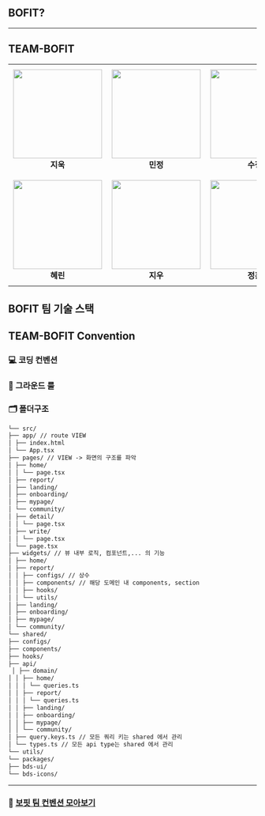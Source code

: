 ## BOFIT?

---

## TEAM-BOFIT

<table>
  <tr>
    <td align="center" style="padding:10px">
      <img src="https://github.com/user-attachments/assets/4ec0818a-af14-4f99-b375-c8f8b0010ffc" width="180"/><br/>
      <strong>지욱</strong>
    </td>
    <td align="center" style="padding:10px">
      <img src="https://github.com/user-attachments/assets/2a71e714-5c81-4006-920d-b0cd8e8e763e" width="180"/><br/>
      <strong>민정</strong>
    </td>
    <td align="center" style="padding:10px">
      <img src="https://github.com/user-attachments/assets/fd7af9db-28d2-47aa-b135-dbec20098802" width="180"/><br/>
      <strong>수정</strong>
    </td>
  </tr>
  <tr>
    <td align="center" style="padding:10px">
      <img src="https://github.com/user-attachments/assets/d1de16ad-fc75-42af-8018-a7ad3e46c17a" width="180"/><br/>
      <strong>혜린</strong>
    </td>
    <td align="center" style="padding:10px">
      <img src="https://github.com/user-attachments/assets/9fc08995-2cbc-42d3-98c5-6547a49aa883" width="180"/><br/>
      <strong>지우</strong>
    </td>
    <td align="center" style="padding:10px">
      <img src="https://github.com/user-attachments/assets/fd685533-3eda-4f9a-b870-07d0a8238bba" width="180"/><br/>
      <strong>정훈</strong>
    </td>
  </tr>
</table>

## BOFIT 팀 기술 스택

## TEAM-BOFIT Convention

### 💻 코딩 컨벤션

### 📏 그라운드 룰

### 🗂️ 폴더구조

```md
└── src/
├── app/ // route VIEW
│ ├── index.html
│ └── App.tsx
├── pages/ // VIEW -> 화면의 구조를 파악
│ ├── home/
│ │ └── page.tsx
│ ├── report/
│ ├── landing/
│ ├── onboarding/
│ ├── mypage/
│ └── community/
│ ├── detail/
│ │ └── page.tsx
│ ├── write/
│ │ └── page.tsx
│ └── page.tsx
├── widgets/ // 뷰 내부 로직, 컴포넌트,... 의 기능
│ ├── home/
│ ├── report/
│ │ ├── configs/ // 상수
│ │ ├── components/ // 해당 도메인 내 components, section
│ │ ├── hooks/
│ │ └── utils/
│ ├── landing/
│ ├── onboarding/
│ ├── mypage/
│ └── community/
└── shared/
├── configs/
├── components/
├── hooks/
├── api/  
 │ ├── domain/
│ │ ├── home/
│ │ │ └── queries.ts
│ │ ├── report/
│ │ │ └── queries.ts
│ │ ├── landing/
│ │ ├── onboarding/
│ │ ├── mypage/
│ │ └── community/
│ ├── query.keys.ts // 모든 쿼리 키는 shared 에서 관리
│ └── types.ts // 모든 api type는 shared 에서 관리
└── utils/
└── packages/
├── bds-ui/
└── bds-icons/
```

---

### 🎱 [보핏 팀 컨벤션 모아보기]()
